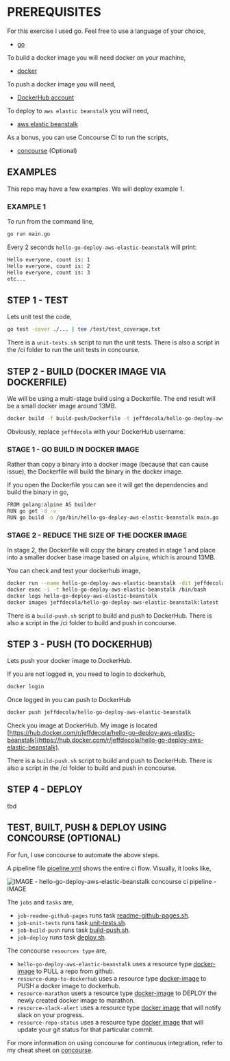 
# PREREQUISITES

For this exercise I used go.  Feel free to use a language of your choice,

* [go](https://github.com/JeffDeCola/my-cheat-sheets/tree/master/software/development/languages/go-cheat-sheet)

To build a docker image you will need docker on your machine,

* [docker](https://github.com/JeffDeCola/my-cheat-sheets/tree/master/software/operations-tools/orchestration/builds-deployment-containers/docker-cheat-sheet)

To push a docker image you will need,

* [DockerHub account](https://hub.docker.com/)

To deploy to `aws elastic beanstalk` you will need,

* [aws elastic beanstalk](https://github.com/JeffDeCola/my-cheat-sheets/tree/master/software/service-architectures/platform-as-a-service/aws-elastic-beanstalk-cheat-sheet)

As a bonus, you can use Concourse CI to run the scripts,

* [concourse](https://github.com/JeffDeCola/my-cheat-sheets/tree/master/software/operations-tools/continuous-integration-continuous-deployment/concourse-cheat-sheet)
  (Optional)

## EXAMPLES

This repo may have a few examples. We will deploy example 1.

### EXAMPLE 1

To run from the command line,

```bash
go run main.go
```

Every 2 seconds `hello-go-deploy-aws-elastic-beanstalk` will print:

```bash
Hello everyone, count is: 1
Hello everyone, count is: 2
Hello everyone, count is: 3
etc...
```

## STEP 1 - TEST

Lets unit test the code,

```bash
go test -cover ./... | tee /test/test_coverage.txt
```

There is a `unit-tests.sh` script to run the unit tests.
There is also a script in the /ci folder to run the unit tests
in concourse.

## STEP 2 - BUILD (DOCKER IMAGE VIA DOCKERFILE)

We will be using a multi-stage build using a Dockerfile.
The end result will be a small docker image around 13MB.

```bash
docker build -f build-push/Dockerfile -t jeffdecola/hello-go-deploy-aws-elastic-beanstalk .
```

Obviously, replace `jeffdecola` with your DockerHub username.

### STAGE 1 - GO BUILD IN DOCKER IMAGE

Rather than copy a binary into a docker image (because
that can cause issue), the Dockerfile will build the binary in the
docker image.

If you open the Dockerfile you can see it will get the dependencies and
build the binary in go,

```bash
FROM golang:alpine AS builder
RUN go get -d -v
RUN go build -o /go/bin/hello-go-deploy-aws-elastic-beanstalk main.go
```

### STAGE 2 - REDUCE THE SIZE OF THE DOCKER IMAGE

In stage 2, the Dockerfile will copy the binary created in
stage 1 and place into a smaller docker base image based
on `alpine`, which is around 13MB.

You can check and test your dockerhub image,

```bash
docker run --name hello-go-deploy-aws-elastic-beanstalk -dit jeffdecola/hello-go-deploy-aws-elastic-beanstalk
docker exec -i -t hello-go-deploy-aws-elastic-beanstalk /bin/bash
docker logs hello-go-deploy-aws-elastic-beanstalk
docker images jeffdecola/hello-go-deploy-aws-elastic-beanstalk:latest
```

There is a `build-push.sh` script to build and push to DockerHub.
There is also a script in the /ci folder to build and push
in concourse.

## STEP 3 - PUSH (TO DOCKERHUB)

Lets push your docker image to DockerHub.

If you are not logged in, you need to login to dockerhub,

```bash
docker login
```

Once logged in you can push to DockerHub

```bash
docker push jeffdecola/hello-go-deploy-aws-elastic-beanstalk
```

Check you image at DockerHub. My image is located
[https://hub.docker.com/r/jeffdecola/hello-go-deploy-aws-elastic-beanstalk](https://hub.docker.com/r/jeffdecola/hello-go-deploy-aws-elastic-beanstalk).

There is a `build-push.sh` script to build and push to DockerHub.
There is also a script in the /ci folder to build and push
in concourse.

## STEP 4 - DEPLOY

tbd

## TEST, BUILT, PUSH & DEPLOY USING CONCOURSE (OPTIONAL)

For fun, I use concourse to automate the above steps.

A pipeline file [pipeline.yml](https://github.com/JeffDeCola/hello-go-deploy-aws-elastic-beanstalk/tree/master/ci/pipeline.yml)
shows the entire ci flow. Visually, it looks like,

![IMAGE - hello-go-deploy-aws-elastic-beanstalk concourse ci pipeline - IMAGE](pics/hello-go-deploy-aws-elastic-beanstalk-pipeline.jpg)

The `jobs` and `tasks` are,

* `job-readme-github-pages` runs task
  [readme-github-pages.sh](https://github.com/JeffDeCola/hello-go-deploy-aws-elastic-beanstalk/tree/master/ci/scripts/readme-github-pages.sh).
* `job-unit-tests` runs task
  [unit-tests.sh](https://github.com/JeffDeCola/hello-go-deploy-aws-elastic-beanstalk/tree/master/ci/scripts/unit-tests.sh).
* `job-build-push` runs task
  [build-push.sh](https://github.com/JeffDeCola/hello-go-deploy-aws-elastic-beanstalk/tree/master/ci/scripts/build-push.sh).
* `job-deploy` runs task
  [deploy.sh](https://github.com/JeffDeCola/hello-go-deploy-aws-elastic-beanstalk/tree/master/ci/scripts/deploy.sh).

The concourse `resources type` are,

* `hello-go-deploy-aws-elastic-beanstalk` uses a resource type
  [docker-image](https://hub.docker.com/r/concourse/git-resource/)
  to PULL a repo from github.
* `resource-dump-to-dockerhub` uses a resource type
  [docker-image](https://hub.docker.com/r/concourse/docker-image-resource/)
  to PUSH a docker image to dockerhub.
* `resource-marathon` users a resource type
  [docker-image](https://hub.docker.com/r/ckaznocha/marathon-resource)
  to DEPLOY the newly created docker image to marathon.
* `resource-slack-alert` uses a resource type
  [docker image](https://hub.docker.com/r/cfcommunity/slack-notification-resource)
  that will notify slack on your progress.
* `resource-repo-status` uses a resource type
  [docker image](https://hub.docker.com/r/dpb587/github-status-resource)
  that will update your git status for that particular commit.

For more information on using concourse for continuous integration,
refer to my cheat sheet on [concourse](https://github.com/JeffDeCola/my-cheat-sheets/tree/master/software/operations-tools/continuous-integration-continuous-deployment/concourse-cheat-sheet).
